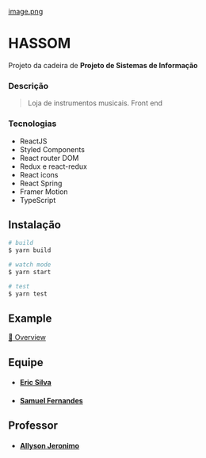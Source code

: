 [image.png](https://postimg.cc/ThXNPGrv)
# HASSOM
Projeto da cadeira de **Projeto de Sistemas de Informação**

### Descrição

> Loja de instrumentos musicais.
> Front end

### Tecnologias 

* ReactJS
* Styled Components
* React router DOM
* Redux e react-redux
* React icons
* React Spring
* Framer Motion
* TypeScript

## Instalação

``` bash
# build
$ yarn build
````  
````bash
# watch mode
$ yarn start
````  
````bash
# test
$ yarn test
````

## Example

[🚀 Overview](https://relaxed-agnesi-081b61.netlify.app/)

## Equipe

* #### [Eric Silva](https://github.com/eric218110/)
* #### [Samuel Fernandes](https://github.com/Samuelxd42/)

## Professor

* #### [Allyson Jeronimo](https://github.com/allysonjeronimo)

